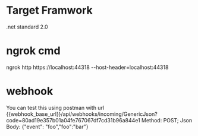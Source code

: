 # Target Framwork
.net standard 2.0

# ngrok cmd
ngrok http https://localhost:44318 --host-header=localhost:44318

# webhook
You can test this using postman with url {{webhook_base_url}}/api/webhooks/incoming/GenericJson?code=80ad19e357b01a04fe767067df7cd31b96a844e1
Method: POST; Json Body: {"event": "foo","foo":"bar"}